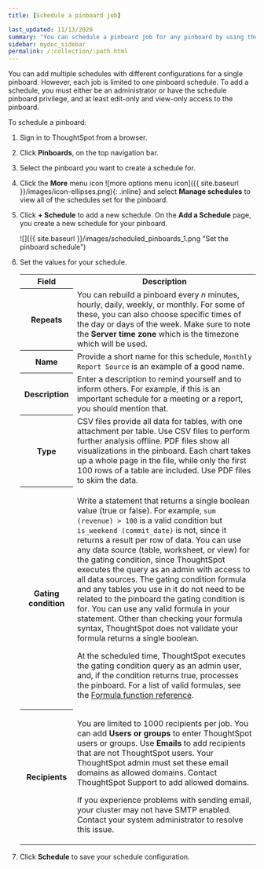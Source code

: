 ```yaml
---
title: [Schedule a pinboard job]

last_updated: 11/13/2020
summary: "You can schedule a pinboard job for any pinboard by using the Add a schedule prompt page."
sidebar: mydoc_sidebar
permalink: /:collection/:path.html
---
```

You can add multiple schedules with different configurations for a single
pinboard. However, each job is limited to one pinboard schedule. To add
a schedule, you must either be an administrator or have the schedule pinboard privilege, and
at least edit-only and view-only access to the pinboard.

To schedule a pinboard:

1. Sign in to ThoughtSpot from a browser.
2. Click **Pinboards**, on the top navigation bar.
3. Select the pinboard you want to create a schedule for.
4. Click the **More** menu icon ![more options menu icon]({{ site.baseurl }}/images/icon-ellipses.png){: .inline} and select **Manage schedules** to view all of the schedules set for the pinboard.
5. Click **+ Schedule** to add a new schedule.
     On the **Add a Schedule** page, you create a new schedule for your pinboard.

    ![]({{ site.baseurl }}/images/scheduled_pinboards_1.png "Set the pinboard schedule")

6. Set the values for your schedule.

    <table>
     <tr>
       <th>Field</th>
       <th>Description</th>
     </tr>
     <tr>
       <th>Repeats</th>
       <td>You can rebuild a pinboard every <i>n</i> minutes, hourly, daily, weekly, or monthly. For some of these, you can also choose specific times of the day or days of the week. Make sure to note the <strong>Server time zone</strong> which is the timezone which will be used.</td>
     </tr>
     <tr>
       <th>Name</th>
       <td>Provide a short name for this schedule, <code>Monthly Report Source</code> is an example of a good name.</td>
     </tr>
     <tr>
       <th>Description</th>
       <td>Enter a description to remind yourself and to inform others. For example, if this is an important schedule for a meeting or a report, you should mention that.</td>
     </tr>
     <tr>
       <th>Type</th>
       <td>CSV files provide all data for tables, with one attachment per table. Use CSV files to perform further analysis offline. PDF files show all visualizations in the pinboard. Each chart takes up a whole page in the file, while only the first 100 rows of a table are included. Use PDF files to skim the data.</td>
     </tr>
     <tr>
     <th>Gating condition</th>
     <td><p>Write a statement that returns a single boolean value (true or false). For example, <code>sum (revenue) > 100</code> is a valid condition but <code>is_weekend (commit_date)</code> is not, since it returns a result per row of data. You can use any data source (table, worksheet, or view) for the gating condition, since ThoughtSpot executes the query as an admin with access to all data sources. The gating condition formula and any tables you use in it do not need to be related to the pinboard the gating condition is for. You can use any valid formula in your statement. Other than checking your formula syntax, ThoughtSpot does not validate your formula returns a single boolean.</p>
     <p>At the scheduled time, ThoughtSpot executes the gating condition query as an admin user, and, if the condition returns true, processes the pinboard. For a list of valid formulas, see the <a href="{{"/reference/formula-reference.html" | prepend: site.baseurl }}">Formula function reference</a>.</p></td>
     </tr>
     <tr>
       <th>Recipients</th>
       <td><p>You are limited to 1000 recipients per job. You can add <b>Users or groups</b> to enter ThoughtSpot users or groups. Use <b>Emails</b> to add recipients that are not ThoughtSpot users. Your ThoughtSpot admin must set these email domains as allowed domains. Contact ThoughtSpot Support to add allowed domains.</p>
       <p>If you experience problems with sending email, your cluster may not have SMTP enabled. Contact your system administrator to resolve this issue.</p>
       </td>
     </tr>
   </table>

7. Click **Schedule** to save your schedule configuration.
